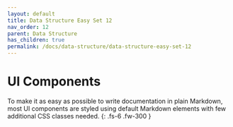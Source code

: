 ```yaml
---
layout: default
title: Data Structure Easy Set 12
nav_order: 12
parent: Data Structure
has_children: true
permalink: /docs/data-structure/data-structure-easy-set-12
---
```


# UI Components

To make it as easy as possible to write documentation in plain Markdown, most UI components are styled using default Markdown elements with few additional CSS classes needed.
{: .fs-6 .fw-300 }

